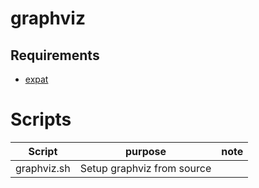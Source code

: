 # graphviz

## Requirements

- [expat](../expat)

# Scripts

| Script | purpose | note |
| --- | --- | --- |
| graphviz.sh | Setup graphviz from source |  |
